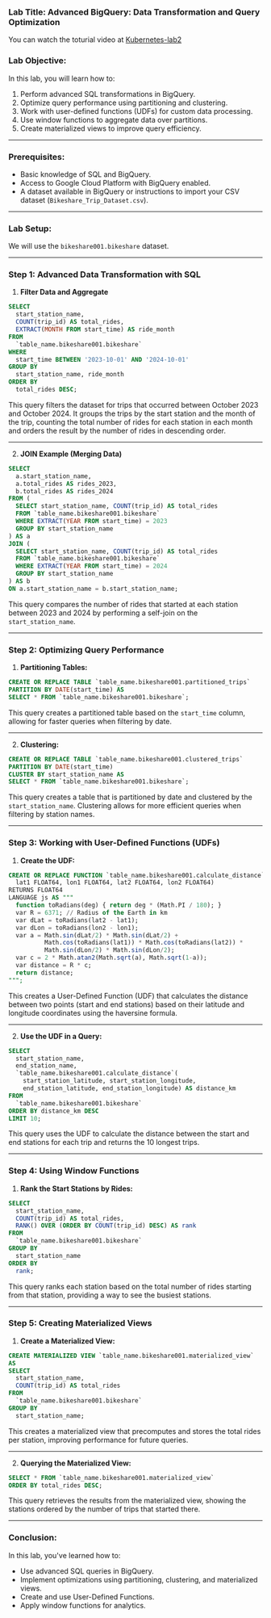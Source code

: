 ### Lab Title: **Advanced BigQuery: Data Transformation and Query Optimization**

You can watch the toturial video at [Kubernetes-lab2](https://youtu.be/sw2Wy6gGBLw)


### Lab Objective:
In this lab, you will learn how to:
1. Perform advanced SQL transformations in BigQuery.
2. Optimize query performance using partitioning and clustering.
3. Work with user-defined functions (UDFs) for custom data processing.
4. Use window functions to aggregate data over partitions.
5. Create materialized views to improve query efficiency.

---

### Prerequisites:
- Basic knowledge of SQL and BigQuery.
- Access to Google Cloud Platform with BigQuery enabled.
- A dataset available in BigQuery or instructions to import your CSV dataset (`Bikeshare_Trip_Dataset.csv`).

---

### Lab Setup:

We will use the `bikeshare001.bikeshare` dataset.

---

### Step 1: **Advanced Data Transformation with SQL**

1. **Filter Data and Aggregate**

```sql
SELECT 
  start_station_name,
  COUNT(trip_id) AS total_rides,
  EXTRACT(MONTH FROM start_time) AS ride_month
FROM 
  `table_name.bikeshare001.bikeshare`
WHERE 
  start_time BETWEEN '2023-10-01' AND '2024-10-01'
GROUP BY 
  start_station_name, ride_month
ORDER BY 
  total_rides DESC;
```

This query filters the dataset for trips that occurred between October 2023 and October 2024. It groups the trips by the start station and the month of the trip, counting the total number of rides for each station in each month and orders the result by the number of rides in descending order.

---

2. **JOIN Example (Merging Data)**

```sql
SELECT 
  a.start_station_name, 
  a.total_rides AS rides_2023, 
  b.total_rides AS rides_2024
FROM (
  SELECT start_station_name, COUNT(trip_id) AS total_rides
  FROM `table_name.bikeshare001.bikeshare`
  WHERE EXTRACT(YEAR FROM start_time) = 2023
  GROUP BY start_station_name
) AS a
JOIN (
  SELECT start_station_name, COUNT(trip_id) AS total_rides
  FROM `table_name.bikeshare001.bikeshare`
  WHERE EXTRACT(YEAR FROM start_time) = 2024
  GROUP BY start_station_name
) AS b
ON a.start_station_name = b.start_station_name;
```

This query compares the number of rides that started at each station between 2023 and 2024 by performing a self-join on the `start_station_name`.

---

### Step 2: **Optimizing Query Performance**

1. **Partitioning Tables:**

```sql
CREATE OR REPLACE TABLE `table_name.bikeshare001.partitioned_trips`
PARTITION BY DATE(start_time) AS
SELECT * FROM `table_name.bikeshare001.bikeshare`;
```

This query creates a partitioned table based on the `start_time` column, allowing for faster queries when filtering by date.

---

2. **Clustering:**

```sql
CREATE OR REPLACE TABLE `table_name.bikeshare001.clustered_trips`
PARTITION BY DATE(start_time)
CLUSTER BY start_station_name AS
SELECT * FROM `table_name.bikeshare001.bikeshare`;
```

This query creates a table that is partitioned by date and clustered by the `start_station_name`. Clustering allows for more efficient queries when filtering by station names.

---

### Step 3: **Working with User-Defined Functions (UDFs)**

1. **Create the UDF:**

```sql
CREATE OR REPLACE FUNCTION `table_name.bikeshare001.calculate_distance`(
  lat1 FLOAT64, lon1 FLOAT64, lat2 FLOAT64, lon2 FLOAT64)
RETURNS FLOAT64
LANGUAGE js AS """
  function toRadians(deg) { return deg * (Math.PI / 180); }
  var R = 6371; // Radius of the Earth in km
  var dLat = toRadians(lat2 - lat1);
  var dLon = toRadians(lon2 - lon1);
  var a = Math.sin(dLat/2) * Math.sin(dLat/2) +
          Math.cos(toRadians(lat1)) * Math.cos(toRadians(lat2)) *
          Math.sin(dLon/2) * Math.sin(dLon/2);
  var c = 2 * Math.atan2(Math.sqrt(a), Math.sqrt(1-a));
  var distance = R * c;
  return distance;
""";
```

This creates a User-Defined Function (UDF) that calculates the distance between two points (start and end stations) based on their latitude and longitude coordinates using the haversine formula.

---

2. **Use the UDF in a Query:**

```sql
SELECT 
  start_station_name, 
  end_station_name, 
  `table_name.bikeshare001.calculate_distance`(
    start_station_latitude, start_station_longitude, 
    end_station_latitude, end_station_longitude) AS distance_km
FROM 
  `table_name.bikeshare001.bikeshare`
ORDER BY distance_km DESC
LIMIT 10;
```

This query uses the UDF to calculate the distance between the start and end stations for each trip and returns the 10 longest trips.

---

### Step 4: **Using Window Functions**

1. **Rank the Start Stations by Rides:**

```sql
SELECT 
  start_station_name,
  COUNT(trip_id) AS total_rides,
  RANK() OVER (ORDER BY COUNT(trip_id) DESC) AS rank
FROM 
  `table_name.bikeshare001.bikeshare`
GROUP BY 
  start_station_name
ORDER BY 
  rank;
```

This query ranks each station based on the total number of rides starting from that station, providing a way to see the busiest stations.

---

### Step 5: **Creating Materialized Views**

1. **Create a Materialized View:**

```sql
CREATE MATERIALIZED VIEW `table_name.bikeshare001.materialized_view`
AS 
SELECT 
  start_station_name, 
  COUNT(trip_id) AS total_rides
FROM 
  `table_name.bikeshare001.bikeshare`
GROUP BY 
  start_station_name;
```

This creates a materialized view that precomputes and stores the total rides per station, improving performance for future queries.

---

2. **Querying the Materialized View:**

```sql
SELECT * FROM `table_name.bikeshare001.materialized_view`
ORDER BY total_rides DESC;
```

This query retrieves the results from the materialized view, showing the stations ordered by the number of trips that started there.

---

### Conclusion:
In this lab, you've learned how to:
- Use advanced SQL queries in BigQuery.
- Implement optimizations using partitioning, clustering, and materialized views.
- Create and use User-Defined Functions.
- Apply window functions for analytics.

